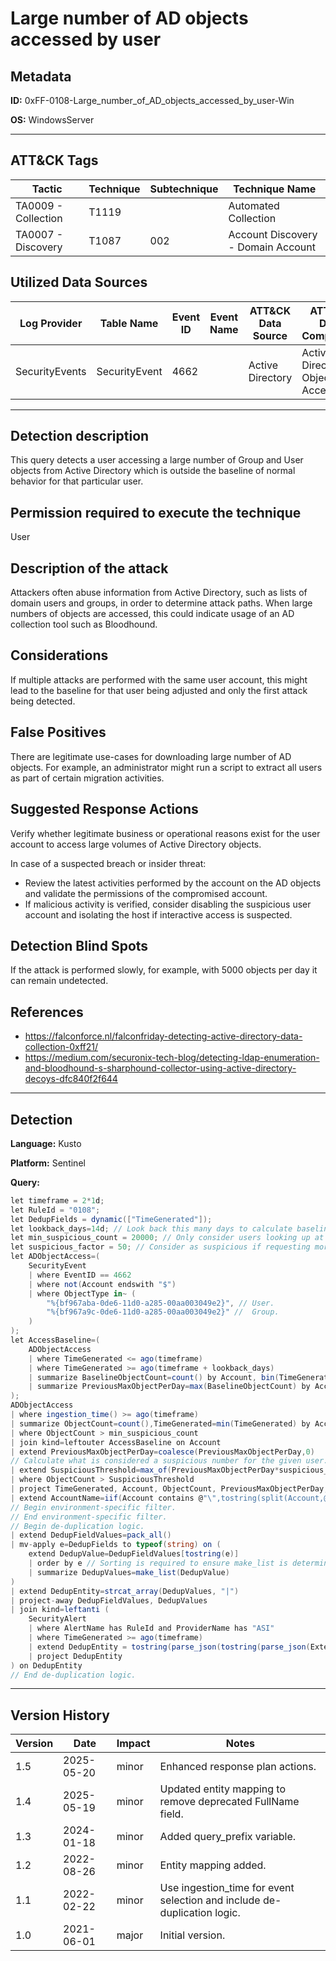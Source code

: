 # Large number of AD objects accessed by user

## Metadata
**ID:** 0xFF-0108-Large_number_of_AD_objects_accessed_by_user-Win

**OS:** WindowsServer

---

## ATT&CK Tags

| Tactic | Technique | Subtechnique | Technique Name |
|---|---|---| --- |
| TA0009 - Collection | T1119 |  | Automated Collection|
| TA0007 - Discovery | T1087 | 002 | Account Discovery - Domain Account|

## Utilized Data Sources

| Log Provider | Table Name | Event ID | Event Name | ATT&CK Data Source | ATT&CK Data Component|
|---------|---------|---------|----------|---------|---------|
|SecurityEvents|SecurityEvent|4662||Active Directory|Active Directory Object Access|
---

## Detection description
This query detects a user accessing a large number of Group and User objects from Active Directory which is outside the baseline of normal behavior for that particular user.



## Permission required to execute the technique
User


## Description of the attack
Attackers often abuse information from Active Directory, such as lists of domain users and groups, in order to determine attack paths. When large numbers of objects are accessed, this
could indicate usage of an AD collection tool such as Bloodhound.


## Considerations
If multiple attacks are performed with the same user account, this might lead to the baseline for that user being adjusted and only the first attack being detected.


## False Positives
There are legitimate use-cases for downloading large number of AD objects. For example, an administrator might run a script to extract all users as part of certain migration activities.


## Suggested Response Actions
Verify whether legitimate business or operational reasons exist for the user account to access large volumes of Active Directory objects.

In case of a suspected breach or insider threat:
 * Review the latest activities performed by the account on the AD objects and validate the permissions of the compromised account.
 * If malicious activity is verified, consider disabling the suspicious user account and isolating the host if interactive access is suspected.


## Detection Blind Spots
If the attack is performed slowly, for example, with 5000 objects per day it can remain undetected.


## References
* https://falconforce.nl/falconfriday-detecting-active-directory-data-collection-0xff21/
* https://medium.com/securonix-tech-blog/detecting-ldap-enumeration-and-bloodhound-s-sharphound-collector-using-active-directory-decoys-dfc840f2f644

---
## Detection

**Language:** Kusto

**Platform:** Sentinel

**Query:**
```C#
let timeframe = 2*1d;
let RuleId = "0108";
let DedupFields = dynamic(["TimeGenerated"]);
let lookback_days=14d; // Look back this many days to calculate baseline for maximum number of objects accessed per day.
let min_suspicious_count = 20000; // Only consider users looking up at least this many objects during the timeframe.
let suspicious_factor = 50; // Consider as suspicious if requesting more than suspicious_factor*daily maximum in lookback period.
let ADObjectAccess=(
    SecurityEvent
    | where EventID == 4662
    | where not(Account endswith "$")
    | where ObjectType in~ (
        "%{bf967aba-0de6-11d0-a285-00aa003049e2}", // User.
        "%{bf967a9c-0de6-11d0-a285-00aa003049e2}" //  Group.
    )
);
let AccessBaseline=(
    ADObjectAccess
    | where TimeGenerated <= ago(timeframe)
    | where TimeGenerated >= ago(timeframe + lookback_days)
    | summarize BaselineObjectCount=count() by Account, bin(TimeGenerated,1d)
    | summarize PreviousMaxObjectPerDay=max(BaselineObjectCount) by Account
);
ADObjectAccess
| where ingestion_time() >= ago(timeframe)
| summarize ObjectCount=count(),TimeGenerated=min(TimeGenerated) by Account
| where ObjectCount > min_suspicious_count
| join kind=leftouter AccessBaseline on Account
| extend PreviousMaxObjectPerDay=coalesce(PreviousMaxObjectPerDay,0)
// Calculate what is considered a suspicious number for the given user.
| extend SuspiciousThreshold=max_of(PreviousMaxObjectPerDay*suspicious_factor,min_suspicious_count)
| where ObjectCount > SuspiciousThreshold
| project TimeGenerated, Account, ObjectCount, PreviousMaxObjectPerDay, SuspiciousThreshold
| extend AccountName=iif(Account contains @"\",tostring(split(Account,@"\")[1]),Account),AccountDomain=iif(Account contains @"\",tostring(split(Account,@"\")[0]),"")
// Begin environment-specific filter.
// End environment-specific filter.
// Begin de-duplication logic.
| extend DedupFieldValues=pack_all()
| mv-apply e=DedupFields to typeof(string) on (
    extend DedupValue=DedupFieldValues[tostring(e)]
    | order by e // Sorting is required to ensure make_list is deterministic.
    | summarize DedupValues=make_list(DedupValue)
)
| extend DedupEntity=strcat_array(DedupValues, "|")
| project-away DedupFieldValues, DedupValues
| join kind=leftanti (
    SecurityAlert
    | where AlertName has RuleId and ProviderName has "ASI"
    | where TimeGenerated >= ago(timeframe)
    | extend DedupEntity = tostring(parse_json(tostring(parse_json(ExtendedProperties)["Custom Details"])).DedupEntity[0])
    | project DedupEntity
) on DedupEntity
// End de-duplication logic.
```

---

## Version History
| Version | Date | Impact | Notes |
|---------|------|--------|------|
| 1.5  | 2025-05-20| minor | Enhanced response plan actions. |
| 1.4  | 2025-05-19| minor | Updated entity mapping to remove deprecated FullName field. |
| 1.3  | 2024-01-18| minor | Added query_prefix variable. |
| 1.2  | 2022-08-26| minor | Entity mapping added. |
| 1.1  | 2022-02-22| minor | Use ingestion_time for event selection and include de-duplication logic. |
| 1.0  | 2021-06-01| major | Initial version. |